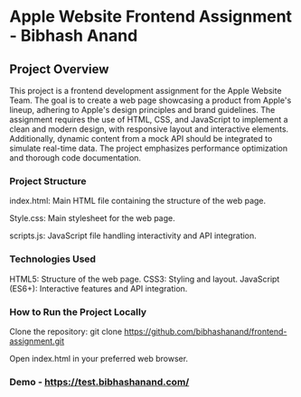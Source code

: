 # Apple Website Frontend Assignment - Bibhash Anand
## Project Overview

This project is a frontend development assignment for the Apple Website Team. The goal is to create a web page showcasing a product from Apple's lineup, adhering to Apple's design principles and brand guidelines. The assignment requires the use of HTML, CSS, and JavaScript to implement a clean and modern design, with responsive layout and interactive elements. Additionally, dynamic content from a mock API should be integrated to simulate real-time data. The project emphasizes performance optimization and thorough code documentation.

### Project Structure
index.html: Main HTML file containing the structure of the web page.

Style.css: Main stylesheet for the web page.

scripts.js: JavaScript file handling interactivity and API integration.

### Technologies Used
HTML5: Structure of the web page.
CSS3: Styling and layout.
JavaScript (ES6+): Interactive features and API integration.

### How to Run the Project Locally
Clone the repository: git clone https://github.com/bibhashanand/frontend-assignment.git

Open index.html in your preferred web browser.

### Demo - https://test.bibhashanand.com/
